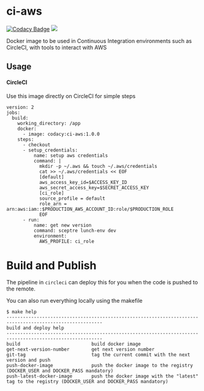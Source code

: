 # ci-aws

[![Codacy Badge](https://api.codacy.com/project/badge/Grade/f4b87e390a774164ae1264ca2f59b7c3)](https://www.codacy.com/gh/codacy/ci-aws?utm_source=github.com&amp;utm_medium=referral&amp;utm_content=codacy/ci-aws&amp;utm_campaign=Badge_Grade)
[![](https://images.microbadger.com/badges/version/codacy/ci-aws.svg)](https://microbadger.com/images/codacy/ci-aws "Get your own version badge on microbadger.com")

Docker image to be used in Continuous Integration environments such as CircleCI, with tools to interact with AWS

## Usage

#### CircleCI

Use this image directly on CircleCI for simple steps

```
version: 2
jobs:
  build:
    working_directory: /app
    docker:
      - image: codacy:ci-aws:1.0.0
    steps:
      - checkout
      - setup_credentials:
          name: setup aws credentials
          command: |
            mkdir -p ~/.aws && touch ~/.aws/credentials
            cat >> ~/.aws/credentials << EOF
            [default]
            aws_access_key_id=$ACCESS_KEY_ID
            aws_secret_access_key=$SECRET_ACCESS_KEY
            [ci_role]
            source_profile = default
            role_arn = arn:aws:iam::$PRODUCTION_AWS_ACCOUNT_ID:role/$PRODUCTION_ROLE
            EOF
      - run:
          name: get new version
          command: sceptre lunch-env dev
          environment:
            AWS_PROFILE: ci_role
```

# Build and Publish

The pipeline in `circleci` can deploy this for you when the code is pushed to the remote.

You can also run everything locally using the makefile
```
$ make help
---------------------------------------------------------------------------------------------------------
build and deploy help
---------------------------------------------------------------------------------------------------------
build                          build docker image
get-next-version-number        get next version number
git-tag                        tag the current commit with the next version and push
push-docker-image              push the docker image to the registry (DOCKER_USER and DOCKER_PASS mandatory)
push-latest-docker-image       push the docker image with the "latest" tag to the registry (DOCKER_USER and DOCKER_PASS mandatory)
```
